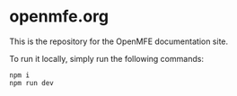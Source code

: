 # openmfe.org

This is the repository for the OpenMFE documentation site.

To run it locally, simply run the following commands:

```
npm i
npm run dev
```
